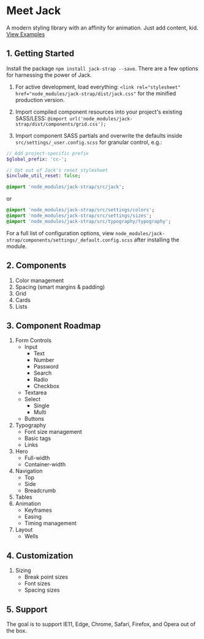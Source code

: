 # Meet Jack
A modern styling library with an affinity for animation.  Just add content, kid. [View Examples](https://cornally.github.io/jack)

## 1. Getting Started
Install the package `npm install jack-strap --save`.  There are a few options for harnessing the power of Jack.

1. For active development, load everything:
`<link rel="stylesheet" href="node_modules/jack-strap/dist/jack.css"`
for the minified production version.

1. Import compiled component resources into your project's existing SASS/LESS:
`@import url('node_modules/jack-strap/dist/components/grid.css');`

2. Import component SASS partials and overwrite the defaults inside `src/settings/_user.config.scss` for granular control, e.g.:
```sass
// Add project-specific prefix
$global_prefix: 'cc-';

// Opt out of Jack's reset stylesheet
$include_util_reset: false;

@import 'node_modules/jack-strap/src/jack';
```
or
```sass
@import 'node_modules/jack-strap/src/settings/colors';
@import 'node_modules/jack-strap/src/settings/sizes';
@import 'node_modules/jack-strap/src/typography/typography';
```

For a full list of configuration options, view `node_modules/jack-strap/components/settings/_default.config.scss` after installing the module.

## 2. Components
1. Color management
2. Spacing (smart margins & padding)
3. Grid
4. Cards
5. Lists

## 3. Component Roadmap
1. Form Controls
    * Input
        * Text
        * Number
        * Password
        * Search
        * Radio
        * Checkbox
    * Textarea
    * Select
        * Single
        * Multi
    * Buttons
2. Typography
    * Font size management
    * Basic tags
    * Links
3. Hero
    * Full-width
    * Container-width
4. Navigation
    * Top
    * Side
    * Breadcrumb
5. Tables
6. Animation
    * Keyframes
    * Easing
    * Timing management
7. Layout
    * Wells

## 4. Customization
1. Sizing
    * Break point sizes
    * Font sizes
    * Spacing sizes

## 5. Support
The goal is to support IE11, Edge, Chrome, Safari, Firefox, and Opera out of the box.